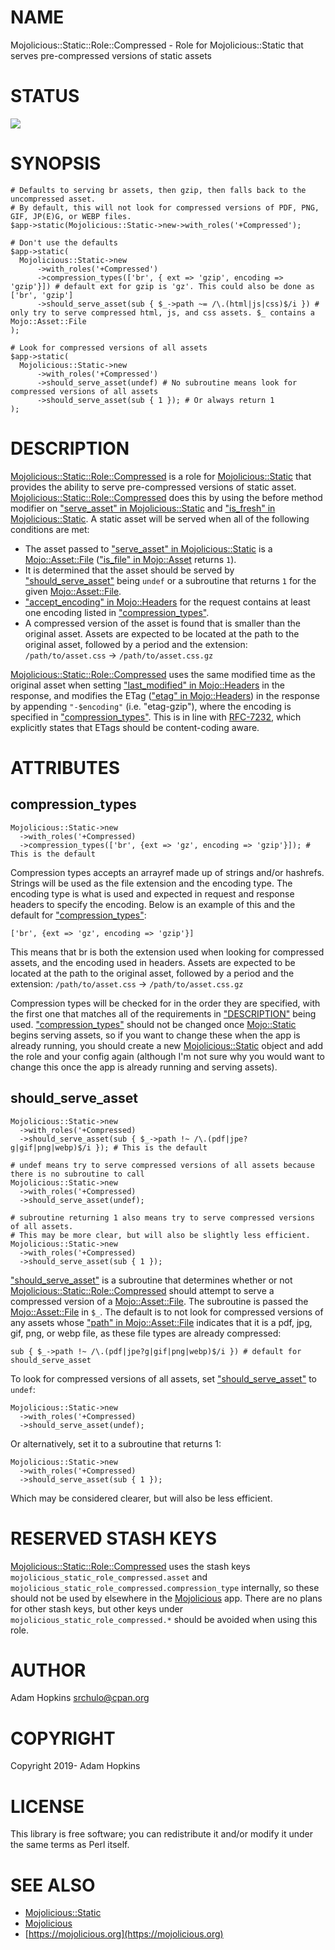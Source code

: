 # NAME

Mojolicious::Static::Role::Compressed - Role for Mojolicious::Static that
serves pre-compressed versions of static assets

# STATUS

<div>
    <a href="https://travis-ci.org/srchulo/Mojolicious-Static-Role-Compressed"><img src="https://travis-ci.org/srchulo/Mojolicious-Static-Role-Compressed.svg?branch=master"></a>
</div>

# SYNOPSIS

    # Defaults to serving br assets, then gzip, then falls back to the uncompressed asset.
    # By default, this will not look for compressed versions of PDF, PNG, GIF, JP(E)G, or WEBP files.
    $app->static(Mojolicious::Static->new->with_roles('+Compressed');

    # Don't use the defaults
    $app->static(
      Mojolicious::Static->new
          ->with_roles('+Compressed')
          ->compression_types(['br', { ext => 'gzip', encoding => 'gzip'}]) # default ext for gzip is 'gz'. This could also be done as ['br', 'gzip']
          ->should_serve_asset(sub { $_->path ~= /\.(html|js|css)$/i }) # only try to serve compressed html, js, and css assets. $_ contains a Mojo::Asset::File
    );

    # Look for compressed versions of all assets
    $app->static(
      Mojolicious::Static->new
          ->with_roles('+Compressed')
          ->should_serve_asset(undef) # No subroutine means look for compressed versions of all assets
          ->should_serve_asset(sub { 1 }); # Or always return 1
    );

# DESCRIPTION

[Mojolicious::Static::Role::Compressed](https://metacpan.org/pod/Mojolicious::Static::Role::Compressed) is a role for [Mojolicious::Static](https://metacpan.org/pod/Mojolicious::Static)
that provides the ability to serve pre-compressed versions of static asset.
[Mojolicious::Static::Role::Compressed](https://metacpan.org/pod/Mojolicious::Static::Role::Compressed) does this by using the before method
modifier on ["serve\_asset" in Mojolicious::Static](https://metacpan.org/pod/Mojolicious::Static#serve_asset) and
["is\_fresh" in Mojolicious::Static](https://metacpan.org/pod/Mojolicious::Static#is_fresh). A static asset will be served when all of the
following conditions are met:

- The asset passed to ["serve\_asset" in Mojolicious::Static](https://metacpan.org/pod/Mojolicious::Static#serve_asset) is a
[Mojo::Asset::File](https://metacpan.org/pod/Mojo::Asset::File) (["is\_file" in Mojo::Asset](https://metacpan.org/pod/Mojo::Asset#is_file) returns `1`).
- It is determined that the asset should be served by ["should\_serve\_asset"](#should_serve_asset)
being `undef` or a subroutine that returns `1` for the given
[Mojo::Asset::File](https://metacpan.org/pod/Mojo::Asset::File).
- ["accept\_encoding" in Mojo::Headers](https://metacpan.org/pod/Mojo::Headers#accept_encoding) for the request contains at least one encoding
listed in ["compression\_types"](#compression_types).
- A compressed version of the asset is found that is smaller than the original
asset. Assets are expected to be located at the path to the original asset,
followed by a period and the extension: `/path/to/asset.css` ->
`/path/to/asset.css.gz`

[Mojolicious::Static::Role::Compressed](https://metacpan.org/pod/Mojolicious::Static::Role::Compressed) uses the same modified time as the
original asset when setting ["last\_modified" in Mojo::Headers](https://metacpan.org/pod/Mojo::Headers#last_modified) in the response, and
modifies the ETag (["etag" in Mojo::Headers](https://metacpan.org/pod/Mojo::Headers#etag)) in the response by appending
`"-$encoding"` (i.e. "etag-gzip"), where the encoding is specified in
["compression\_types"](#compression_types). This is in line with
[RFC-7232](https://tools.ietf.org/html/rfc7232#section-2.3.3), which explicitly
states that ETags should be content-coding aware.

# ATTRIBUTES

## compression\_types

    Mojolicious::Static->new
      ->with_roles('+Compressed)
      ->compression_types(['br', {ext => 'gz', encoding => 'gzip'}]); # This is the default

Compression types accepts an arrayref made up of strings and/or hashrefs.
Strings will be used as the file extension and the encoding type. The encoding
type is what is used and expected in request and response headers to specify
the encoding. Below is an example of this and the default for
["compression\_types"](#compression_types):

    ['br', {ext => 'gz', encoding => 'gzip'}]

This means that br is both the extension used when looking for compressed
assets, and the encoding used in headers. Assets are expected to be located at
the path to the original asset, followed by a period and the extension:
`/path/to/asset.css` -> `/path/to/asset.css.gz`

Compression types will be checked for in the order they are specified, with the
first one that matches all of the requirements in ["DESCRIPTION"](#description) being used.
["compression\_types"](#compression_types) should not be changed once [Mojo::Static](https://metacpan.org/pod/Mojo::Static) begins serving
assets, so if you want to change these when the app is already running, you
should create a new [Mojolicious::Static](https://metacpan.org/pod/Mojolicious::Static) object and add the role and your
config again (although I'm not sure why you would want to change this once the
app is already running and serving assets).

## should\_serve\_asset

    Mojolicious::Static->new
      ->with_roles('+Compressed)
      ->should_serve_asset(sub { $_->path !~ /\.(pdf|jpe?g|gif|png|webp)$/i }); # This is the default

    # undef means try to serve compressed versions of all assets because there is no subroutine to call
    Mojolicious::Static->new
      ->with_roles('+Compressed)
      ->should_serve_asset(undef);

    # subroutine returning 1 also means try to serve compressed versions of all assets.
    # This may be more clear, but will also be slightly less efficient.
    Mojolicious::Static->new
      ->with_roles('+Compressed)
      ->should_serve_asset(sub { 1 });

["should\_serve\_asset"](#should_serve_asset) is a subroutine that determines whether or not
[Mojolicious::Static::Role::Compressed](https://metacpan.org/pod/Mojolicious::Static::Role::Compressed) should attempt to serve a compressed
version of a [Mojo::Asset::File](https://metacpan.org/pod/Mojo::Asset::File). The subroutine is passed the
[Mojo::Asset::File](https://metacpan.org/pod/Mojo::Asset::File) in `$_`. The default is to not look for compressed
versions of any assets whose ["path" in Mojo::Asset::File](https://metacpan.org/pod/Mojo::Asset::File#path) indicates that it is a
pdf, jpg, gif, png, or webp file, as these file types are already compressed:

    sub { $_->path !~ /\.(pdf|jpe?g|gif|png|webp)$/i }) # default for should_serve_asset

To look for compressed versions of all assets, set ["should\_serve\_asset"](#should_serve_asset) to
`undef`:

    Mojolicious::Static->new
      ->with_roles('+Compressed)
      ->should_serve_asset(undef);

Or alternatively, set it to a subroutine that returns 1:

    Mojolicious::Static->new
      ->with_roles('+Compressed)
      ->should_serve_asset(sub { 1 });

Which may be considered clearer, but will also be less efficient.

# RESERVED STASH KEYS

[Mojolicious::Static::Role::Compressed](https://metacpan.org/pod/Mojolicious::Static::Role::Compressed) uses the stash keys
`mojolicious_static_role_compressed.asset` and
`mojolicious_static_role_compressed.compression_type` internally, so these
should not be used by elsewhere in the [Mojolicious](https://metacpan.org/pod/Mojolicious) app. There are no plans
for other stash keys, but other keys under
`mojolicious_static_role_compressed.*` should be avoided when using this role.

# AUTHOR

Adam Hopkins <srchulo@cpan.org>

# COPYRIGHT

Copyright 2019- Adam Hopkins

# LICENSE

This library is free software; you can redistribute it and/or modify it under
the same terms as Perl itself.

# SEE ALSO

- [Mojolicious::Static](https://metacpan.org/pod/Mojolicious::Static)
- [Mojolicious](https://metacpan.org/pod/Mojolicious)
- [https://mojolicious.org](https://mojolicious.org)
